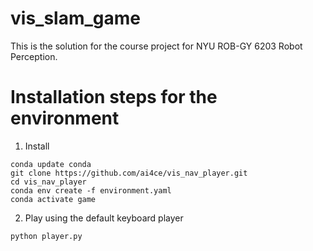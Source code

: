 # vis_slam_game

This is the solution for the course project for NYU ROB-GY 6203 Robot Perception. 

# Installation steps for the environment
1. Install
```commandline
conda update conda
git clone https://github.com/ai4ce/vis_nav_player.git
cd vis_nav_player
conda env create -f environment.yaml
conda activate game
```

2. Play using the default keyboard player
```commandline
python player.py
```


